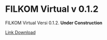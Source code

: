 # FILKOM Virtual v 0.1.2

FILKOM Virtual Versi 0.1.2. **Under Construction**

[Link Download](https://drive.google.com/file/d/1jx6ZubxqcRQfEVLTfz52cnX0szVAuvsA/view?usp=sharing) <br>
